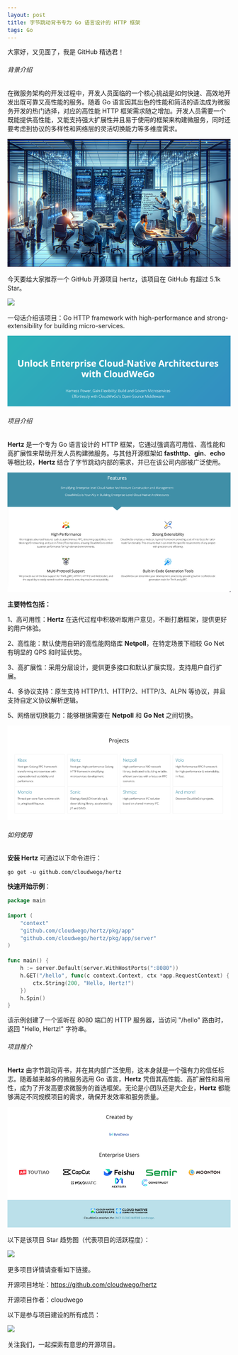 ```yaml
---
layout: post
title: 字节跳动背书专为 Go 语言设计的 HTTP 框架
tags: Go
---
```


大家好，又见面了，我是 GitHub 精选君！

###### 背景介绍

在微服务架构的开发过程中，开发人员面临的一个核心挑战是如何快速、高效地开发出既可靠又高性能的服务。随着 Go 语言因其出色的性能和简洁的语法成为微服务开发的热门选择，对应的高性能 HTTP 框架需求随之增加。开发人员需要一个既能提供高性能，又能支持强大扩展性并且易于使用的框架来构建微服务，同时还要考虑到协议的多样性和网络层的灵活切换能力等多维度需求。

![](https://raw.githubusercontent.com/ZhuPeng/pic/master/mac/compress_tmp-d0c9d1ff18b92cb0855e4db1a5c54e00.png)

今天要给大家推荐一个 GitHub 开源项目 hertz，该项目在 GitHub 有超过 5.1k Star。

![](https://stats.deeptrain.net/repo/cloudwego/hertz/?theme=light)

一句话介绍该项目：Go HTTP framework with high-performance and strong-extensibility for building micro-services.

![](https://raw.githubusercontent.com/ZhuPeng/pic/master/images/compress_image-20240825200550011.png)


###### 项目介绍

**Hertz** 是一个专为 Go 语言设计的 HTTP 框架，它通过强调高可用性、高性能和高扩展性来帮助开发人员构建微服务。与其他开源框架如 **fasthttp**、**gin**、**echo** 等相比较，**Hertz** 结合了字节跳动内部的需求，并已在该公司内部被广泛使用。

![](https://raw.githubusercontent.com/ZhuPeng/pic/master/images/compress_image-20240825200646484.png)

**主要特性包括：**

1、高可用性：**Hertz** 在迭代过程中积极听取用户意见，不断打磨框架，提供更好的用户体验。

2、高性能：默认使用自研的高性能网络库 **Netpoll**，在特定场景下相较 Go Net 有明显的 QPS 和时延优势。

3、高扩展性：采用分层设计，提供更多接口和默认扩展实现，支持用户自行扩展。

4、多协议支持：原生支持 HTTP/1.1、HTTP/2、HTTP/3、ALPN 等协议，并且支持自定义协议解析逻辑。

5、网络层切换能力：能够根据需要在 **Netpoll** 和 **Go Net** 之间切换。

![](https://raw.githubusercontent.com/ZhuPeng/pic/master/images/compress_image-20240825200913645.png)

###### 如何使用

**安装 Hertz** 可通过以下命令进行：

```shell
go get -u github.com/cloudwego/hertz
```

**快速开始示例**：

```go
package main

import (
    "context"
    "github.com/cloudwego/hertz/pkg/app"
    "github.com/cloudwego/hertz/pkg/app/server"
)

func main() {
    h := server.Default(server.WithHostPorts(":8080"))
    h.GET("/hello", func(c context.Context, ctx *app.RequestContext) {
        ctx.String(200, "Hello, Hertz!")
    })
    h.Spin()
}
```
该示例创建了一个监听在 8080 端口的 HTTP 服务器，当访问 "/hello" 路由时，返回 "Hello, Hertz!" 字符串。

###### 项目推介

**Hertz** 由字节跳动背书，并在其内部广泛使用，这本身就是一个强有力的信任标志。随着越来越多的微服务选用 Go 语言，**Hertz** 凭借其高性能、高扩展性和易用性，成为了开发高要求微服务的首选框架。无论是小团队还是大企业，**Hertz** 都能够满足不同规模项目的需求，确保开发效率和服务质量。

![](https://raw.githubusercontent.com/ZhuPeng/pic/master/images/compress_image-20240825200956421.png)

以下是该项目 Star 趋势图（代表项目的活跃程度）：

![](https://api.star-history.com/svg?repos=cloudwego/hertz&type=Timeline)

更多项目详情请查看如下链接。

开源项目地址：https://github.com/cloudwego/hertz 

开源项目作者：cloudwego

以下是参与项目建设的所有成员：

![](https://contrib.rocks/image?repo=cloudwego/hertz)

关注我们，一起探索有意思的开源项目。

